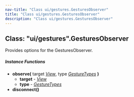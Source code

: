 ```yaml
---
nav-title: "Class ui/gestures.GesturesObserver"
title: "Class ui/gestures.GesturesObserver"
description: "Class ui/gestures.GesturesObserver"
---
```

## Class: "ui/gestures".GesturesObserver  
Provides options for the GesturesObserver.

##### Instance Functions
 - **observe(** target [_View_](../../ui/core/view/View.md), type [_GestureTypes_](../../ui/gestures/GestureTypes.md) **)**
   - **target** - [_View_](../../ui/core/view/View.md)
   - **type** - [_GestureTypes_](../../ui/gestures/GestureTypes.md)
 - **disconnect()**